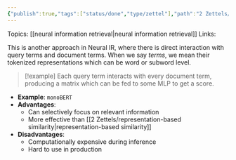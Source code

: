 ```yaml
---
{"publish":true,"tags":["status/done","type/zettel"],"path":"2 Zettels/query-document interaction.md","permalink":"/2-zettels/query-document-interaction/","PassFrontmatter":true}
---
```



Topics: [[neural information retrieval\|neural information retrieval]]
Links:

This is another approach in Neural IR, where there is direct interaction with query terms and document terms. When we say *terms*, we mean their tokenized representations which can be word or subword level.
> [!example]
> Each query term interacts with every document term, producing a matrix which can be fed to some MLP to get a score.
- **Example**: `monoBERT`
- **Advantages**:
    - Can selectively focus on relevant information
    - More effective than [[2 Zettels/representation-based similarity\|representation-based similarity]] 
- **Disadvantages**:
    - Computationally expensive during inference
    - Hard to use in production


